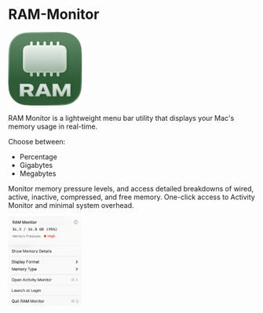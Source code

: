 # RAM-Monitor
<img src="RAM-icon-iOS-Default-1024x1024@1x.png" alt="RAM Monitor icon" width="150">

RAM Monitor is a lightweight menu bar utility that displays your Mac's memory usage in real-time.

Choose between:
- Percentage
- Gigabytes
- Megabytes

Monitor memory pressure levels, and access detailed breakdowns of wired, active, inactive, compressed, and free memory. 
One-click access to Activity Monitor and minimal system overhead.

<img src="RAM-monitor-info.png" alt="Preview photo showing the application running" width="150">
